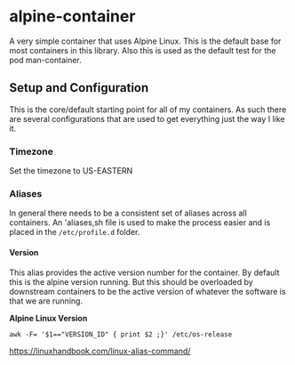 # alpine-container
A very simple container that uses Alpine Linux.  This is the default base for most containers in this library.  Also this is used as the default test for the pod man-container. 

## Setup and Configuration

This is the core/default starting point for all of my containers.  As such there are several configurations that are used to get everything just the way I like it.

### Timezone

Set the timezone to US-EASTERN

### Aliases

In general there needs to be a consistent set of aliases across all containers.  An 'aliases,sh file is used to make the process easier and is placed in the ```/etc/profile.d``` folder.

#### Version

This alias provides the active version number for the container.  By default this is the alpine version running.  But this should be overloaded by downstream containers to be the active version of whatever the software is that we are running.

**Alpine Linux Version**

```
awk -F= '$1=="VERSION_ID" { print $2 ;}' /etc/os-release
```

https://linuxhandbook.com/linux-alias-command/
